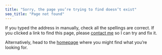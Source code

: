 ```yaml
---
title: "Sorry, the page you’re trying to find doesn’t exist"
seo_title: "Page not found"
---
```


If you typed the address in manually, check all the spellings are correct. If you clicked a link to find this page, please [contact me](/contact) so I can try and fix it.

Alternatively, head to the [homepage](/) where you might find what you’re looking for.
